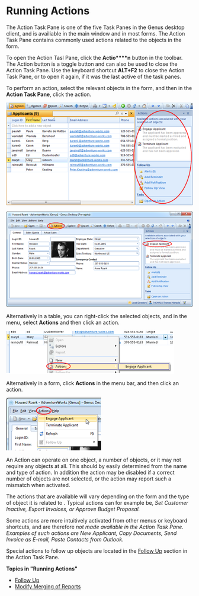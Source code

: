 # Running Actions

The Action Task Pane is one of the five Task Panes in the Genus desktop client, and is availiable in the main window and in most forms. The Action Task Pane contains commonly used actions related to the objects in the form.

To open the Action Tasl Pane, click the **Actio****n** button in the toolbar. The Action button is a toggle button and can also be used to close the Action Task Pane. Use the keyboard shortcut **ALT+F2** to close the Action Task Pane, or to open it again, if it was the last active of the task panes.

 To perform an action, select the relevant objects in the form, and then in the **Action Task Pane**, click the action.

![IDCB714715A5064F69.png](media/IDCB714715A5064F69.png)

![ID9AD2CFA1CFD44FA4.png](media/ID9AD2CFA1CFD44FA4.png)

Alternatively in a table, you can right-click the selected objects, and in the menu, select **Actions** and then click an action. 

![IDEADCE7CEB596497D.png](media/IDEADCE7CEB596497D.png)

Alternatively in a form, click **Actions** in the menu bar, and then click an action.

![IDC59EA5975CF348EE.png](media/IDC59EA5975CF348EE.png)

An Action can operate on one object, a number of objects, or it may not require any objects at all. This should by easily determined from the name and type of action. In addition the action may be disabled if a correct number of objects are not selected, or the action may report such a mismatch when activated.

The actions that are available will vary depending on the form and the type of object it is related to . Typical actions can for example be, <span style="FONT-STYLE: italic">Set Customer Inactive, <span style="FONT-STYLE: italic">Export Invoices, or <span style="FONT-STYLE: italic">Approve Budget Proposal.

Some actions are more intuitively activated from other menus or keyboard shortcuts, and are therefore <span style="FONT-STYLE: italic">not made available in the Action Task Pane. Examples of such actions are <span style="FONT-STYLE: italic">New Applicant, <span style="FONT-STYLE: italic">Copy Documents, <span style="FONT-STYLE: italic">Send Invoice as E-mail, <span style="FONT-STYLE: italic">Paste Contacts from Outlook.

Special actions to follow up objects are located in the [Follow Up](follow-up.md) section in the Action Task Pane.

**Topics in "Running Actions"**
* [Follow Up](follow-up.md)
* [Modify Merging of Reports](modify-merging-of-reports.md)